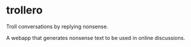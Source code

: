 trollero
========

Troll conversations by replying nonsense. 

A webapp that generates nonsense text to be used in online discussions.
